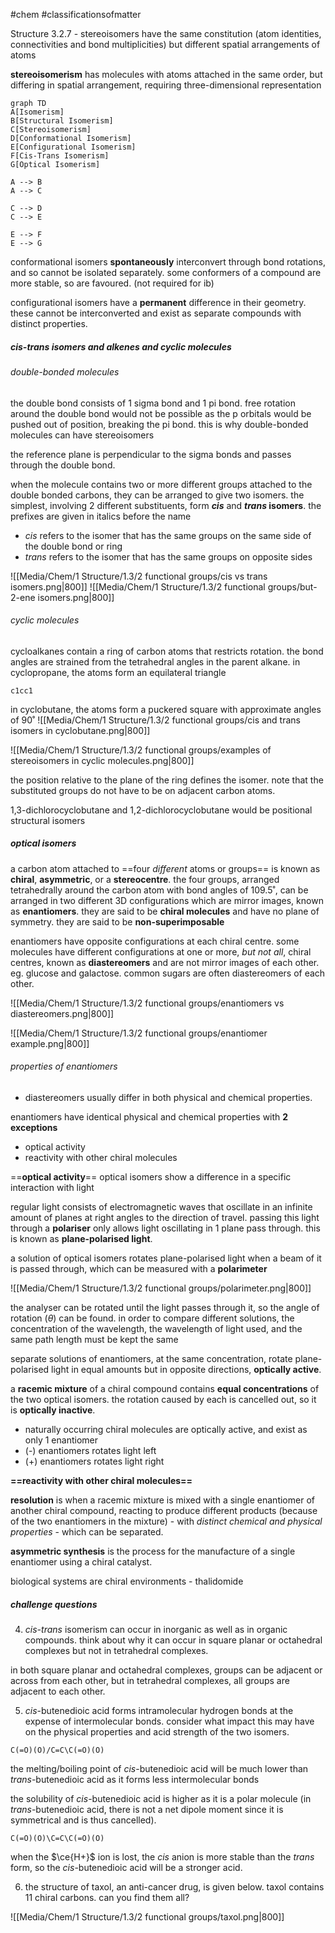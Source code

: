 #chem #classificationsofmatter

Structure 3.2.7 - stereoisomers have the same constitution (atom identities, connectivities and bond multiplicities) but different spatial arrangements of atoms

**stereoisomerism** has molecules with atoms attached in the same order, but differing in spatial arrangement, requiring three-dimensional representation

```mermaid
graph TD
A[Isomerism]
B[Structural Isomerism]
C[Stereoisomerism]
D[Conformational Isomerism]
E[Configurational Isomerism]
F[Cis-Trans Isomerism]
G[Optical Isomerism]

A --> B
A --> C

C --> D
C --> E

E --> F
E --> G
```

conformational isomers **spontaneously** interconvert through bond rotations, and so cannot be isolated separately. some conformers of a compound are more stable, so are favoured. (not required for ib)

configurational isomers have a **permanent** difference in their geometry. these cannot be interconverted and exist as separate compounds with distinct properties.

##### cis-trans isomers and alkenes and cyclic molecules
###### double-bonded molecules
the double bond consists of 1 sigma bond and 1 pi bond. free rotation around the double bond would not be possible as the $\text{p}$ orbitals would be pushed out of position, breaking the pi bond. this is why double-bonded molecules can have stereoisomers

the reference plane is perpendicular to the sigma bonds and passes through the double bond.

when the molecule contains two or more different groups attached to the double bonded carbons, they can be arranged to give two isomers. the simplest, involving 2 different substituents, form ***cis*** and ***trans* isomers**. the prefixes are given in italics before the name

- *cis* refers to the isomer that has the same groups on the same side of the double bond or ring
- *trans* refers to the isomer that has the same groups on opposite sides

![[Media/Chem/1 Structure/1.3/2 functional groups/cis vs trans isomers.png|800]]
![[Media/Chem/1 Structure/1.3/2 functional groups/but-2-ene isomers.png|800]]

###### cyclic molecules
cycloalkanes contain a ring of carbon atoms that restricts rotation. the bond angles are strained from the tetrahedral angles in the parent alkane. in cyclopropane, the atoms form an equilateral triangle 
```smiles
c1cc1
```

in cyclobutane, the atoms form a puckered square with approximate angles of 90˚ 
![[Media/Chem/1 Structure/1.3/2 functional groups/cis and trans isomers in cyclobutane.png|800]]

![[Media/Chem/1 Structure/1.3/2 functional groups/examples of stereoisomers in cyclic molecules.png|800]]

the position relative to the plane of the ring defines the isomer. note that the substituted groups do not have to be on adjacent carbon atoms.

1,3-dichlorocyclobutane and 1,2-dichlorocyclobutane would be positional structural isomers

##### optical isomers
a carbon atom attached to ==four *different* atoms or groups== is known as **chiral**, **asymmetric**, or a **stereocentre**. the four groups, arranged tetrahedrally around the carbon atom with bond angles of 109.5˚, can be arranged in two different 3D configurations which are mirror images, known as **enantiomers**. they are said to be **chiral molecules** and have no plane of symmetry. they are said to be **non-superimposable**

enantiomers have opposite configurations at each chiral centre. some molecules have different configurations at one or more, *but not all*, chiral centres, known as **diastereomers** and are not mirror images of each other. eg. glucose and galactose. common sugars are often diastereomers of each other.

![[Media/Chem/1 Structure/1.3/2 functional groups/enantiomers vs diastereomers.png|800]]

![[Media/Chem/1 Structure/1.3/2 functional groups/enantiomer example.png|800]]

###### properties of enantiomers

- diastereomers usually differ in both physical and chemical properties.

enantiomers have identical physical and chemical properties with **2 exceptions**
- optical activity
- reactivity with other chiral molecules



==**optical activity**==
optical isomers show a difference in a specific interaction with light

regular light consists of electromagnetic waves that oscillate in an infinite amount of planes at right angles to the direction of travel. passing this light through a **polariser** only allows light oscillating in 1 plane pass through. this is known as **plane-polarised light**. 

a solution of optical isomers rotates plane-polarised light when a beam of it is passed through, which can be measured with a **polarimeter**

![[Media/Chem/1 Structure/1.3/2 functional groups/polarimeter.png|800]]

the analyser can be rotated until the light passes through it, so the angle of rotation ($\theta$) can be found. in order to compare different solutions, the concentration of the wavelength, the wavelength of light used, and the same path length must be kept the same

separate solutions of enantiomers, at the same concentration, rotate plane-polarised light in equal amounts but in opposite directions, **optically active**. 

a **racemic mixture** of a chiral compound contains **equal concentrations** of the two optical isomers. the rotation caused by each is cancelled out, so it is **optically inactive**.

- naturally occurring chiral molecules are optically active, and exist as only 1 enantiomer
- (-) enantiomers rotates light left
- (+) enantiomers rotates light right


**==reactivity with other chiral molecules==**

**resolution** is when a racemic mixture is mixed with a single enantiomer of another chiral compound, reacting to produce different products (because of the two enantiomers in the mixture) - with *distinct chemical and physical properties* - which can be separated.

**asymmetric synthesis** is the process for the manufacture of a single enantiomer using a chiral catalyst.

biological systems are chiral environments - thalidomide

##### challenge questions
4. *cis-trans* isomerism can occur in inorganic as well as in organic compounds. think about why it can occur in square planar or octahedral complexes but not in tetrahedral complexes.

in both square planar and octahedral complexes, groups can be adjacent or across from each other, but in tetrahedral complexes, all groups are adjacent to each other.

5. *cis*-butenedioic acid forms intramolecular hydrogen bonds at the expense of intermolecular bonds. consider what impact this may have on the physical properties and acid strength of the two isomers.

```smiles
C(=O)(O)/C=C\C(=O)(O)
```

the melting/boiling point of *cis*-butenedioic acid will be much lower than *trans*-butenedioic acid as it forms less intermolecular bonds

the solubility of *cis*-butenedioic acid is higher as it is a polar molecule (in *trans*-butenedioic acid, there is not a net dipole moment since it is symmetrical and is thus cancelled). 
```smiles
C(=O)(O)\C=C\C(=O)(O)
```

when the $\ce{H+}$ ion is lost, the *cis* anion is more stable than the *trans* form, so the *cis*-butenedioic acid will be a stronger acid.

6. the structure of taxol, an anti-cancer drug, is given below. taxol contains 11 chiral carbons. can you find them all?

![[Media/Chem/1 Structure/1.3/2 functional groups/taxol.png|800]]